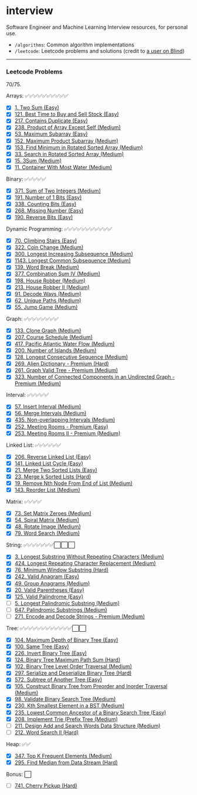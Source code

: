 # interview

Software Engineer and Machine Learning Interview resources, for personal use.
- `/algorithms`: Common algorithm implementations
- `/leetcode`: Leetcode problems and solutions (credit to [a user on Blind](https://www.teamblind.com/post/New-Year-Gift---Curated-List-of-Top-75-LeetCode-Questions-to-Save-Your-Time-OaM1orEU))

---

### Leetcode Problems

70/75.

Arrays: ✅✅✅✅✅✅✅✅✅✅
- [x] [1. Two Sum (Easy)](https://leetcode.com/problems/two-sum/)
- [x] [121. Best Time to Buy and Sell Stock (Easy)](https://leetcode.com/problems/best-time-to-buy-and-sell-stock/)
- [x] [217. Contains Duplicate (Easy)](https://leetcode.com/problems/contains-duplicate/)
- [x] [238. Product of Array Except Self (Medium)](https://leetcode.com/problems/product-of-array-except-self/)
- [x] [53. Maximum Subarray (Easy)](https://leetcode.com/problems/maximum-subarray/)
- [x] [152. Maximum Product Subarray (Medium)](https://leetcode.com/problems/maximum-product-subarray/)
- [x] [153. Find Minimum in Rotated Sorted Array (Medium)](https://leetcode.com/problems/find-minimum-in-rotated-sorted-array/)
- [x] [33. Search in Rotated Sorted Array (Medium)](https://leetcode.com/problems/search-in-rotated-sorted-array/)
- [x] [15. 3Sum (Medium)](https://leetcode.com/problems/3sum/)
- [x] [11. Container With Most Water (Medium)](https://leetcode.com/problems/container-with-most-water/)

Binary: ✅✅✅✅✅
- [x] [371. Sum of Two Integers (Medium)](https://leetcode.com/problems/sum-of-two-integers/)
- [x] [191. Number of 1 Bits (Easy)](https://leetcode.com/problems/number-of-1-bits/)
- [x] [338. Counting Bits (Easy)](https://leetcode.com/problems/counting-bits/)
- [x] [268. Missing Number (Easy)](https://leetcode.com/problems/missing-number/)
- [x] [190. Reverse Bits (Easy)](https://leetcode.com/problems/reverse-bits/)

Dynamic Programming: ✅✅✅✅✅✅✅✅✅✅✅
- [x] [70. Climbing Stairs (Easy)](https://leetcode.com/problems/climbing-stairs/)
- [x] [322. Coin Change (Medium)](https://leetcode.com/problems/coin-change/)
- [x] [300. Longest Increasing Subsequence (Medium)](https://leetcode.com/problems/longest-increasing-subsequence/)
- [x] [1143. Longest Common Subsequence (Medium)](https://leetcode.com/problems/longest-common-subsequence/)
- [x] [139. Word Break (Medium)](https://leetcode.com/problems/word-break/)
- [x] [377. Combination Sum IV (Medium)](https://leetcode.com/problems/combination-sum-iv/)
- [x] [198. House Robber (Medium)](https://leetcode.com/problems/house-robber/)
- [x] [213. House Robber II (Medium)](https://leetcode.com/problems/house-robber-ii/)
- [x] [91. Decode Ways (Medium)](https://leetcode.com/problems/decode-ways/)
- [x] [62. Unique Paths (Medium)](//leetcode.com/problems/unique-paths/)
- [x] [55. Jump Game (Medium)](https://leetcode.com/problems/jump-game/)

Graph: ✅✅✅✅✅✅✅✅
- [x] [133. Clone Graph (Medium)](https://leetcode.com/problems/clone-graph/)
- [x] [207. Course Schedule (Medium)](https://leetcode.com/problems/course-schedule/)
- [x] [417. Pacific Atlantic Water Flow (Medium)](https://leetcode.com/problems/pacific-atlantic-water-flow/)
- [x] [200. Number of Islands (Medium)](https://leetcode.com/problems/number-of-islands/)
- [x] [128. Longest Consecutive Sequence (Medium)](https://leetcode.com/problems/longest-consecutive-sequence/)
- [x] [269. Alien Dictionary - Premium (Hard)](https://leetcode.com/problems/alien-dictionary/)
- [x] [261. Graph Valid Tree - Premium (Medium)](https://leetcode.com/problems/graph-valid-tree/)
- [x] [323. Number of Connected Components in an Undirected Graph - Premium (Medium)](https://leetcode.com/problems/number-of-connected-components-in-an-undirected-graph/)

Interval: ✅✅✅✅✅
- [x] [57. Insert Interval (Medium)](https://leetcode.com/problems/insert-interval/)
- [x] [56. Merge Intervals (Medium)](https://leetcode.com/problems/merge-intervals/)
- [x] [435. Non-overlapping Intervals (Medium)](https://leetcode.com/problems/non-overlapping-intervals/)
- [x] [252. Meeting Rooms - Premium (Easy)](https://leetcode.com/problems/meeting-rooms/)
- [x] [253. Meeting Rooms II - Premium (Medium)](https://leetcode.com/problems/meeting-rooms-ii/)

Linked List: ✅✅✅✅✅✅
- [x] [206. Reverse Linked List (Easy)](https://leetcode.com/problems/reverse-linked-list/)
- [x] [141. Linked List Cycle (Easy)](https://leetcode.com/problems/linked-list-cycle/)
- [x] [21. Merge Two Sorted Lists (Easy)](https://leetcode.com/problems/merge-two-sorted-lists/)
- [x] [23. Merge k Sorted Lists (Hard)](https://leetcode.com/problems/merge-k-sorted-lists/)
- [x] [19. Remove Nth Node From End of List (Medium)](https://leetcode.com/problems/remove-nth-node-from-end-of-list/)
- [x] [143. Reorder List (Medium)](https://leetcode.com/problems/reorder-list/)

Matrix: ✅✅✅✅
- [x] [73. Set Matrix Zeroes (Medium)](https://leetcode.com/problems/set-matrix-zeroes/)
- [x] [54. Spiral Matrix (Medium)](https://leetcode.com/problems/spiral-matrix/)
- [x] [48. Rotate Image (Medium)](https://leetcode.com/problems/rotate-image/)
- [x] [79. Word Search (Medium)](https://leetcode.com/problems/word-search/)

String: ✅✅✅✅✅✅✅⬜️⬜️⬜️
- [x] [3. Longest Substring Without Repeating Characters (Medium)](https://leetcode.com/problems/longest-substring-without-repeating-characters/)
- [x] [424. Longest Repeating Character Replacement (Medium)](https://leetcode.com/problems/longest-repeating-character-replacement/)
- [x] [76. Minimum Window Substring (Hard)](https://leetcode.com/problems/minimum-window-substring/)
- [x] [242. Valid Anagram (Easy)](https://leetcode.com/problems/valid-anagram/)
- [x] [49. Group Anagrams (Medium)](https://leetcode.com/problems/group-anagrams/)
- [x] [20. Valid Parentheses (Easy)](https://leetcode.com/problems/valid-parentheses/)
- [x] [125. Valid Palindrome (Easy)](https://leetcode.com/problems/valid-palindrome/)
- [ ] [5. Longest Palindromic Substring (Medium)](https://leetcode.com/problems/longest-palindromic-substring/)
- [ ] [647. Palindromic Substrings (Medium)](https://leetcode.com/problems/palindromic-substrings/)
- [ ] [271. Encode and Decode Strings - Premium (Medium)](https://leetcode.com/problems/encode-and-decode-strings/)

Tree: ✅✅✅✅✅✅✅✅✅✅✅✅⬜️⬜️
- [x] [104. Maximum Depth of Binary Tree (Easy)](https://leetcode.com/problems/maximum-depth-of-binary-tree/)
- [x] [100. Same Tree (Easy)](https://leetcode.com/problems/same-tree/)
- [x] [226. Invert Binary Tree (Easy)](https://leetcode.com/problems/invert-binary-tree/)
- [x] [124. Binary Tree Maximum Path Sum (Hard)](https://leetcode.com/problems/binary-tree-maximum-path-sum/)
- [x] [102. Binary Tree Level Order Traversal (Medium)](https://leetcode.com/problems/binary-tree-level-order-traversal/)
- [x] [297. Serialize and Deserialize Binary Tree (Hard)](https://leetcode.com/problems/serialize-and-deserialize-binary-tree/)
- [x] [572. Subtree of Another Tree (Easy)](https://leetcode.com/problems/subtree-of-another-tree/)
- [x] [105. Construct Binary Tree from Preorder and Inorder Traversal (Medium)](https://leetcode.com/problems/construct-binary-tree-from-preorder-and-inorder-traversal/)
- [x] [98. Validate Binary Search Tree (Medium)](https://leetcode.com/problems/validate-binary-search-tree/)
- [x] [230. Kth Smallest Element in a BST (Medium)](https://leetcode.com/problems/kth-smallest-element-in-a-bst/)
- [x] [235. Lowest Common Ancestor of a Binary Search Tree (Easy)](https://leetcode.com/problems/lowest-common-ancestor-of-a-binary-search-tree/)
- [x] [208. Implement Trie (Prefix Tree (Medium)](https://leetcode.com/problems/implement-trie-prefix-tree/)
- [ ] [211. Design Add and Search Words Data Structure (Medium)](https://leetcode.com/problems/add-and-search-word-data-structure-design/)
- [ ] [212. Word Search II (Hard)](https://leetcode.com/problems/word-search-ii/)

Heap: ✅✅
- [x] [347. Top K Frequent Elements (Medium)](https://leetcode.com/problems/top-k-frequent-elements/)
- [x] [295. Find Median from Data Stream (Hard)](https://leetcode.com/problems/find-median-from-data-stream/)

Bonus: ⬜️
- [ ] [741. Cherry Pickup (Hard)](https://leetcode.com/problems/cherry-pickup/)

